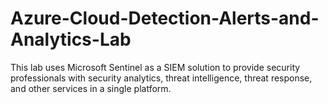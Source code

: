 # Azure-Cloud-Detection-Alerts-and-Analytics-Lab
This lab uses Microsoft Sentinel as a SIEM solution to provide security professionals with security analytics, threat intelligence, threat response, and other services in a single platform.
